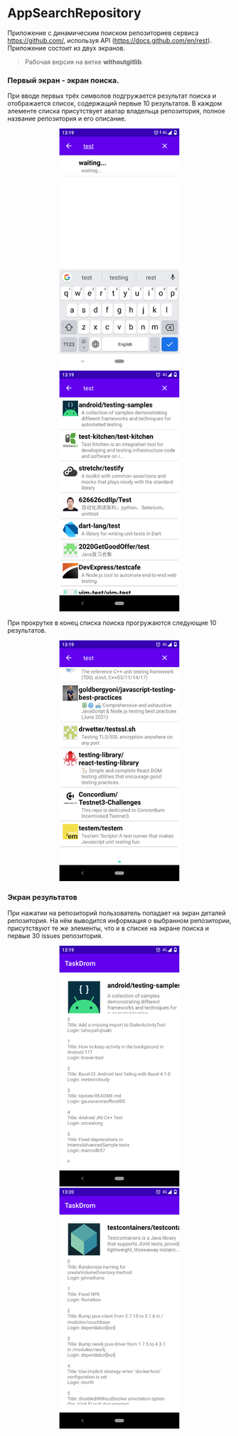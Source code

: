 # AppSearchRepository
Приложение с динамическим поиском репозиториев сервиса https://github.com/, используя API (https://docs.github.com/en/rest). Приложение состоит из двух экранов.
> Рабочая версия на ветке **withoutgitlib**.
### Первый экран - экран поиска.
При вводе первых трёх символов подгружается результат поиска и отображается список, содержащий первые 10 результатов. В каждом элементе списка присутствует аватар владельца репозитория, полное название репозитория и его описание.
<p align="center">
  <img src="https://github.com/DemidovDG/pictures/raw/main/taskTask/search_1.png" width="270" height="540px"/>
  <img src="https://github.com/DemidovDG/pictures/raw/main/taskTask/found.png" width="270" height="540px"/></p>

При прокрутке в конец списка поиска прогружаются следующие 10 результатов.
<p align="center">
  <img src="https://github.com/DemidovDG/pictures/raw/main/taskTask/found_2.png" width="270" height="540px"/></p>

### Экран результатов
При нажатии на репозиторий пользователь попадает на экран деталей репозитория. На нём выводится информация о выбранном репозитории, присутствуют те же элементы, что и в списке на экране поиска и первые 30 issues репозитория.
<p align="center">
  <img src="https://github.com/DemidovDG/pictures/raw/main/taskTask/test_open_1.png" width="270" height="540px"/>
  <img src="https://github.com/DemidovDG/pictures/raw/main/taskTask/test_open_2.png" width="270" height="540px"/></p>
